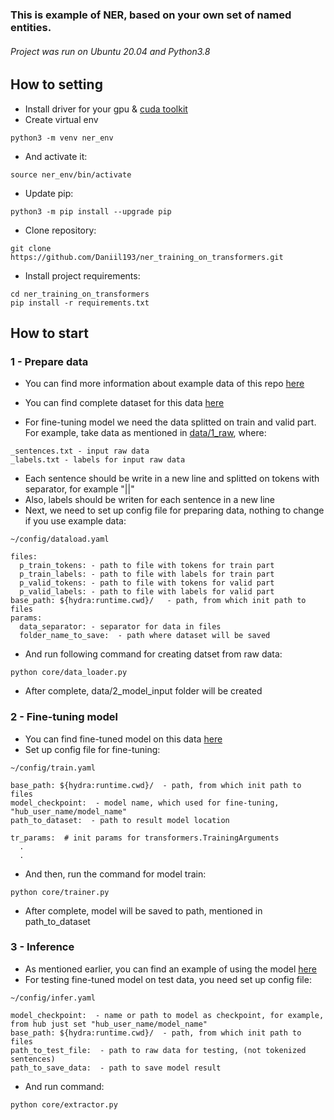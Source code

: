 ### This is example of NER, based on your own set of named entities.

###### Project was run on Ubuntu 20.04 and Python3.8

## How to setting

 - Install driver for your gpu & [cuda toolkit](https://developer.nvidia.com/cuda-downloads?target_os=Linux&target_arch=x86_64&Distribution=Ubuntu&target_version=20.04&target_type=deb_network)
 - Create virtual env
 ```
 python3 -m venv ner_env
 ```
 - And activate it:
 ```
 source ner_env/bin/activate
 ```
 - Update pip:
 ```
 python3 -m pip install --upgrade pip
 ```
 - Clone repository:
```
git clone https://github.com/Daniil193/ner_training_on_transformers.git
```
- Install project requirements:
```
cd ner_training_on_transformers
pip install -r requirements.txt
```

## How to start

### 1 - Prepare data
- You can find more information about example data of this repo [here](https://github.com/dialogue-evaluation/RuNNE)
- You can find complete dataset for this data [here](https://huggingface.co/datasets/surdan/nerel_short)

- For fine-tuning model we need the data splitted on train and valid part. For example, take data as mentioned in [data/1_raw](https://github.com/Daniil193/ner_training_on_transformers/tree/main/data/1_raw), where:
```
_sentences.txt - input raw data
_labels.txt - labels for input raw data
```
- Each sentence should be write in a new line and splitted on tokens with separator, for example "||"
- Also, labels should be writen for each sentence in a new line
- Next, we need to set up config file for preparing data, nothing to change if you use example data:
```
~/config/dataload.yaml

files:
  p_train_tokens: - path to file with tokens for train part
  p_train_labels: - path to file with labels for train part
  p_valid_tokens: - path to file with tokens for valid part
  p_valid_labels: - path to file with labels for valid part
base_path: ${hydra:runtime.cwd}/   - path, from which init path to files
params:
  data_separator: - separator for data in files
  folder_name_to_save:  - path where dataset will be saved
```
- And run following command for creating datset from raw data:
```
python core/data_loader.py
```
- After complete, data/2_model_input folder will be created

### 2 - Fine-tuning model
 - You can find fine-tuned model on this data [here](https://huggingface.co/surdan/LaBSE_ner_nerel)
 - Set up config file for fine-tuning:
```
~/config/train.yaml

base_path: ${hydra:runtime.cwd}/  - path, from which init path to files
model_checkpoint:  - model name, which used for fine-tuning, "hub_user_name/model_name"
path_to_dataset:  - path to result model location

tr_params:  # init params for transformers.TrainingArguments
  .
  .
```
- And then, run the command for model train:
```
python core/trainer.py
```
- After complete, model will be saved to path, mentioned in path_to_dataset
### 3 - Inference
- As mentioned earlier, you can find an example of using the model [here](https://huggingface.co/surdan/LaBSE_ner_nerel)
- For testing fine-tuned model on test data, you need set up config file:
```
~/config/infer.yaml

model_checkpoint:  - name or path to model as checkpoint, for example, from hub just set "hub_user_name/model_name"
base_path: ${hydra:runtime.cwd}/  - path, from which init path to files
path_to_test_file:  - path to raw data for testing, (not tokenized sentences)
path_to_save_data:  - path to save model result
```
- And run command:
```
python core/extractor.py
```
